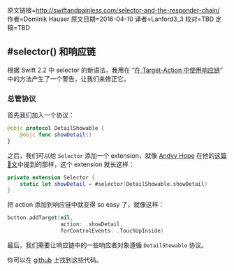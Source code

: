 原文链接=http://swiftandpainless.com/selector-and-the-responder-chain/
作者=Dominik Hauser
原文日期=2016-04-10
译者=Lanford3_3
校对=TBD
定稿=TBD

## #selector() 和响应链

根据 Swift 2.2 中 selector 的新语法，我用在 “[在 Target-Action 中使用响应链](http://swift.gg/2016/01/06/utilize-the-responder-chain-for-target-action/)” 中的方法产生了一个警告，让我们来修正它。

### 总管协议

首先我们加入一个协议：

```swift
@objc protocol DetailShowable {
    @objc func showDetail()
}
```

之后，我们可以给 `Selector` 添加一个 extension，就像 [Andyy Hope](https://twitter.com/AndyyHope) 在他的[这篇🐂文](https://medium.com/swift-programming/swift-selector-syntax-sugar-81c8a8b10df3#.6gteb7p1s)中提到的那样，这个 extension 就长这样：

```swift
private extension Selector {
    static let showDetail = #selector(DetailShowable.showDetail)
}
```

把 action 添加到响应链中就变得 so easy 了，就像这样：

```swift
button.addTarget(nil, 
                 action: .showDetail,
                 forControlEvents: .TouchUpInside)
```

最后，我们需要让响应链中的一些响应者对象遵循 `DetailShowable` 协议。

你可以在 [github](https://github.com/dasdom/SelectorSyntaxSugar) 上找到这些代码。
